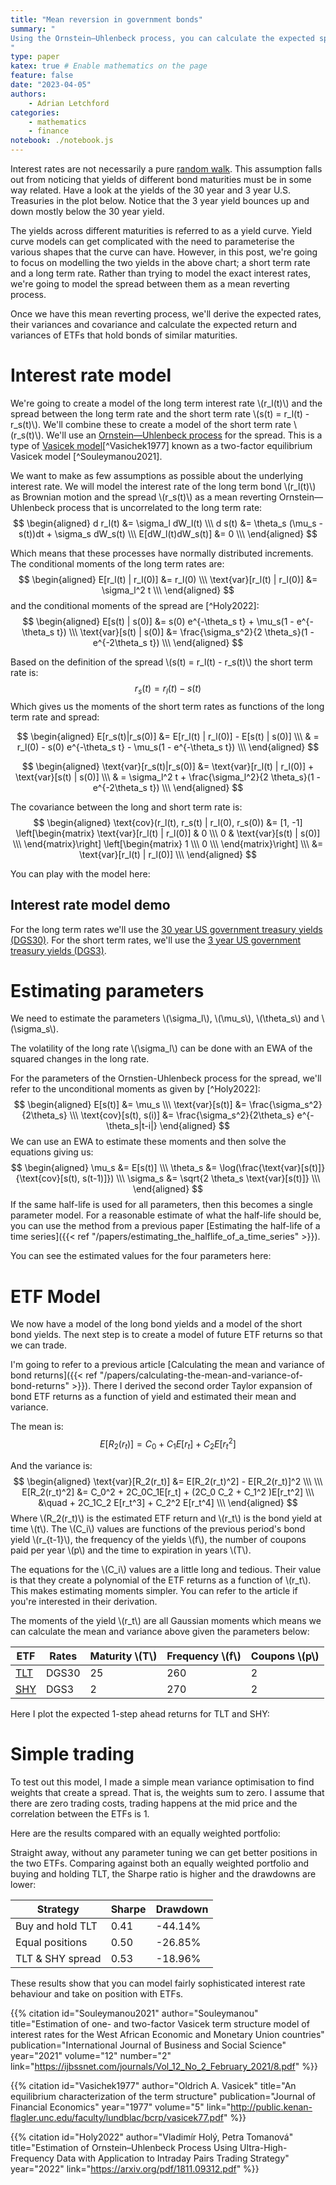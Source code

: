 ```yaml
---
title: "Mean reversion in government bonds"
summary: "
Using the Ornstein–Uhlenbeck process, you can calculate the expected spread between bond yields of different maturities. These expected values can then be used to estimated the expected value of treasury ETF spreads.
"
type: paper
katex: true # Enable mathematics on the page
feature: false
date: "2023-04-05"
authors:
    - Adrian Letchford
categories:
    - mathematics
    - finance
notebook: ./notebook.js
---
```


Interest rates are not necessarily a pure [random walk](https://en.wikipedia.org/wiki/Random_walk). This assumption falls out from noticing that yields of different bond maturities must be in some way related. Have a look at the yields of the 30 year and 3 year U.S. Treasuries in the plot below. Notice that the 3 year yield bounces up and down mostly below the 30 year yield.

<plot id="interest_rates_plot"></plot>

The yields across different maturities is referred to as a yield curve. Yield curve models can get complicated with the need to parameterise the various shapes that the curve can have. However, in this post, we're going to focus on modelling the two yields in the above chart; a short term rate and a long term rate. Rather than trying to model the exact interest rates, we're going to model the spread between them as a mean reverting process.

Once we have this mean reverting process, we'll derive the expected rates, their variances and covariance and calculate the expected return and variances of ETFs that hold bonds of similar maturities.

# Interest rate model

We're going to create a model of the long term interest rate \\(r_l(t)\\) and the spread between the long term rate and the short term rate \\(s(t) = r_l(t) - r_s(t)\\). We'll combine these to create a model of the short term rate \\(r_s(t)\\). We'll use an [Ornstein—Uhlenbeck process](https://en.wikipedia.org/wiki/Ornstein%E2%80%93Uhlenbeck_process) for the spread. This is a type of [Vasicek model](https://en.wikipedia.org/wiki/Vasicek_model)[^Vasichek1977] known as a two-factor equilibrium Vasicek model [^Souleymanou2021].

We want to make as few assumptions as possible about the underlying interest rate. We will model the interest rate of the long term bond \\(r_l(t)\\) as Brownian motion and the spread \\(r_s(t)\\) as a mean reverting Ornstein—Uhlenbeck process that is uncorrelated to the long term rate:
$$
\begin{aligned}
d r_l(t) &= \sigma_l dW_l(t) \\\
d s(t) &= \theta_s (\mu_s - s(t))dt + \sigma_s dW_s(t) \\\
E[dW_l(t)dW_s(t)] &= 0 \\\
\end{aligned}
$$

Which means that these processes have normally distributed increments. The conditional moments of the long term rates are:
$$
\begin{aligned}
E[r_l(t) | r_l(0)] &= r_l(0) \\\
\text{var}[r_l(t) | r_l(0)] &= \sigma_l^2 t \\\
\end{aligned}
$$
and the conditional moments of the spread are [^Holy2022]:
$$
\begin{aligned}
E[s(t) | s(0)] &= s(0) e^{-\theta_s t} + \mu_s(1 - e^{-\theta_s t}) \\\
\text{var}[s(t) | s(0)] &= \frac{\sigma_s^2}{2 \theta_s}(1 - e^{-2\theta_s t}) \\\
\end{aligned}
$$

Based on the definition of the spread \\(s(t) = r_l(t) - r_s(t)\\) the short term rate is:
$$
r_s(t) = r_l(t) - s(t)
$$
Which gives us  the moments of the short term rates as functions of the long term rate and spread:

$$
\begin{aligned}
E[r_s(t)|r_s(0)] &= E[r_l(t) | r_l(0)] - E[s(t) | s(0)] \\\
& = r_l(0) - s(0) e^{-\theta_s t} - \mu_s(1 - e^{-\theta_s t}) \\\
\end{aligned}
$$

$$
\begin{aligned}
\text{var}[r_s(t)|r_s(0)] &= \text{var}[r_l(t) | r_l(0)] + \text{var}[s(t) | s(0)] \\\
& = \sigma_l^2 t + \frac{\sigma_l^2}{2 \theta_s}(1 - e^{-2\theta_s t}) \\\
\end{aligned}
$$

The covariance between the long and short term rate is:
$$
\begin{aligned}
\text{cov}(r_l(t), r_s(t) | r_l(0), r_s(0)) &=
[1, -1]
\left[\begin{matrix}
\text{var}[r_l(t) | r_l(0)] & 0 \\\
0 & \text{var}[s(t) | s(0)] \\\
\end{matrix}\right]
\left[\begin{matrix}
1 \\\
0 \\\
\end{matrix}\right] \\\
&= \text{var}[r_l(t) | r_l(0)] \\\
\end{aligned}
$$

You can play with the model here:

<feature>

## Interest rate model demo

For the long term rates we'll use the [30 year US government treasury yields (DGS30)](https://fred.stlouisfed.org/series/DGS30). For the short term rates, we'll use the [3 year US government treasury yields (DGS3)](https://fred.stlouisfed.org/series/DGS3).

<div class="row align-items-center">
    <div class="col-12 col-xl-8">
        <plot id="interest_rate_model_plot"></plot>
    </div>
    <div class="col col-xl-4">
        <cell id="viewof_long_sigma"></cell>
        <cell id="viewof_spread_mean"></cell>
        <cell id="viewof_spread_speed"></cell>
        <cell id="viewof_spread_std"></cell>
        <cell id="viewof_position"></cell>
    </div>
</div>

</feature>

# Estimating parameters

We need to estimate the parameters \\(\sigma_l\\), \\(\mu_s\\), \\(\theta_s\\) and \\(\sigma_s\\).

The volatility of the long rate \\(\sigma_l\\) can be done with an EWA of the squared changes in the long rate.

For the parameters of the Ornstien-Uhlenbeck process for the spread, we'll refer to the unconditional moments as given by [^Holy2022]:
$$
\begin{aligned}
E[s(t)] &= \mu_s \\\
\text{var}[s(t)] &= \frac{\sigma_s^2}{2\theta_s} \\\
\text{cov}[s(t), s(i)] &= \frac{\sigma_s^2}{2\theta_s} e^{-\theta_s|t-i|}
\end{aligned}
$$
We can use an EWA to estimate these moments and then solve the equations giving us:
$$
\begin{aligned}
\mu_s &= E[s(t)] \\\
\theta_s &= \log(\frac{\text{var}[s(t)]}{\text{cov}[s(t), s(t-1)]}) \\\
\sigma_s &= \sqrt{2 \theta_s \text{var}[s(t)]} \\\
\end{aligned}
$$
If the same half-life is used for all parameters, then this becomes a single parameter model. For a reasonable estimate of what the half-life should be, you can use the method from a previous paper [Estimating the half-life of a time series]({{< ref "/papers/estimating_the_halflife_of_a_time_series" >}}).

You can see the estimated values for the four parameters here:

<plot id="parameters_plot"></plot>

# ETF Model

We now have a model of the long bond yields and a model of the short bond yields. The next step is to create a model of future ETF returns so that we can trade.

I'm going to refer to a previous article [Calculating the mean and variance of bond returns]({{< ref "/papers/calculating-the-mean-and-variance-of-bond-returns" >}}). There I derived the second order Taylor expansion of bond ETF returns as a function of yield and estimated their mean and variance.

The mean is:
$$
E[R_2(r_t)] = C_0 + C_1 E[r_t] + C_2 E[r_t^2]
$$

And the variance is:
$$
\begin{aligned}
\text{var}[R_2(r_t)] &= E[R_2(r_t)^2] - E[R_2(r_t)]^2 \\\
\\\
E[R_2(r_t)^2] &= C_0^2 + 2C_0C_1E[r_t] + (2C_0 C_2 + C_1^2 )E[r_t^2] \\\
&\quad + 2C_1C_2 E[r_t^3] + C_2^2 E[r_t^4] \\\
\end{aligned}
$$
Where \\(R_2(r_t)\\) is the estimated ETF return and \\(r_t\\) is the bond yield at time \\(t\\). The \\(C_i\\) values are functions of the previous period's bond yield \\(r_{t-1}\\), the frequency of the yields \\(f\\), the number of coupons paid per year \\(p\\) and the time to expiration in years \\(T\\).

The equations for the \\(C_i\\) values are a little long and tedious. Their value is that they create a polynomial of the ETF returns as a function of \\(r_t\\). This makes estimating moments simpler. You can refer to the article if you're interested in their derivation.

The moments of the yield \\(r_t\\) are all Gaussian moments which means we can calculate the mean and variance above given the parameters below:

| ETF     | Rates | Maturity \\(T\\) | Frequency \\(f\\) | Coupons \\(p\\) |
|---------|-------|------------------|-------------------|-----------------|
| [TLT](https://www.ishares.com/us/products/239454/ishares-20-year-treasury-bond-etf)     | DGS30 | 25               | 260               | 2               |
| [SHY](https://www.ishares.com/us/products/239452/ishares-13-year-treasury-bond-etf)     | DGS3  | 2                | 270               | 2               |

Here I plot the expected 1-step ahead returns for TLT and SHY:

<plot id="expected_return_plot"></plot>

# Simple trading

To test out this model, I made a simple mean variance optimisation to find weights that create a spread. That is, the weights sum to zero. I assume that there are zero trading costs, trading happens at the mid price and the correlation between the ETFs is 1.

Here are the results compared with an equally weighted portfolio:

<plot id="trade_performance_plot"></plot>

Straight away, without any parameter tuning we can get better positions in the two ETFs. Comparing against both an equally weighted portfolio and buying and holding TLT, the Sharpe ratio is higher and the drawdowns are lower:

| Strategy          | Sharpe | Drawdown  |
|-------------------|--------|-----------|
| Buy and hold TLT  | 0.41   | -44.14%   |
| Equal positions   | 0.50   | -26.85%   |
| TLT & SHY spread  | 0.53   | -18.96%   |

These results show that you can model fairly sophisticated interest rate behaviour and take on position with ETFs.

{{% citation
    id="Souleymanou2021"
    author="Souleymanou"
    title="Estimation of one- and two-factor Vasicek term structure model of interest rates for the West African Economic and Monetary Union countries"
    publication="International Journal of Business and Social Science"
    year="2021"
    volume="12"
    number="2"
    link="https://ijbssnet.com/journals/Vol_12_No_2_February_2021/8.pdf"
%}}

{{% citation
    id="Vasichek1977"
    author="Oldrich A. Vasicek"
    title="An equilibrium characterization of the term structure"
    publication="Journal of Financial Economics"
    year="1977"
    volume="5"
    link="http://public.kenan-flagler.unc.edu/faculty/lundblac/bcrp/vasicek77.pdf"
%}}

{{% citation
    id="Holy2022"
    author="Vladimír Holý, Petra Tomanová"
    title="Estimation of Ornstein–Uhlenbeck Process Using Ultra-High-Frequency Data with Application to Intraday Pairs Trading Strategy"
    year="2022"
    link="https://arxiv.org/pdf/1811.09312.pdf"
%}}
